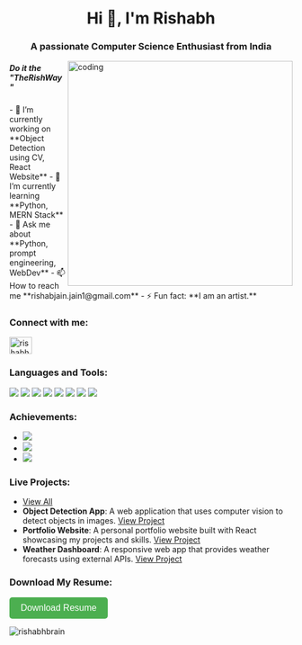 <h1 align="center">Hi 👋, I'm Rishabh</h1>
<h3 align="center">A passionate Computer Science Enthusiast from India</h3>
<img align="right" alt="coding" width="400" src="https://encrypted-tbn0.gstatic.com/images?q=tbn:ANd9GcTENqHmmRXf4eKZsLmSx2E-4odiXy5fLxiLfw&usqp=CAU">
<h5>Do it the "TheRishWay"</h5>
- 🔭 I’m currently working on **Object Detection using CV, React Website**
- 🌱 I’m currently learning **Python, MERN Stack**
- 💬 Ask me about **Python, prompt engineering, WebDev**
- 📫 How to reach me **rishabjain.jain1@gmail.com**
- ⚡ Fun fact: **I am an artist.**

<h3 align="left">Connect with me:</h3>
<p align="left">
  <a href="https://linkedin.com/in/rishabh-modi" target="_blank">
    <img align="center" src="https://raw.githubusercontent.com/rahuldkjain/github-profile-readme-generator/master/src/images/icons/Social/linked-in-alt.svg" alt="rishabh modi" height="30" width="40" />
  </a>
</p>

<h3 align="left">Languages and Tools:</h3>
<p align="left">
  <img src="https://img.shields.io/badge/HTML5-fff?style=flat-square&logo=html5&logoColor=E34F26" />
  <img src="https://img.shields.io/badge/CSS3-fff?style=flat-square&logo=css3&logoColor=1572B6" />
  <img src="https://img.shields.io/badge/JavaScript-fff?style=flat-square&logo=javascript&logoColor=F7DF1E" />
  <img src="https://img.shields.io/badge/React-fff?style=flat-square&logo=react&logoColor=61DAFB" />
  <img src="https://img.shields.io/badge/Node.js-fff?style=flat-square&logo=nodedotjs&logoColor=68A063" />
  <img src="https://img.shields.io/badge/Python-fff?style=flat-square&logo=python&logoColor=3776AB" />
  <img src="https://img.shields.io/badge/Django-fff?style=flat-square&logo=django&logoColor=092E20" />
  <img src="https://img.shields.io/badge/MongoDB-fff?style=flat-square&logo=mongodb&logoColor=47A248" />
</p>

<h3 align="left">Achievements:</h3>
<ul>
  <li><img src="https://img.shields.io/badge/Certification-Python%20for%20Data%20Science-green?style=flat-square" /></li>
  <li><img src="https://img.shields.io/badge/Hackathon%20Winner-1st%20Place-orange?style=flat-square" /></li>
  <li><img src="https://img.shields.io/badge/Bootcamp-Completed-blue?style=flat-square" /></li>
</ul>

<h3 align="left">Live Projects:</h3>
<ul>
  <li>  <a href="therishway.surge.sh" target="#">View All</a> </li>
  <li>
    <strong>Object Detection App</strong>: A web application that uses computer vision to detect objects in images. <a href="https://example.com/object-detection" target="_blank">View Project</a>
  </li>
  <li>
    <strong>Portfolio Website</strong>: A personal portfolio website built with React showcasing my projects and skills. <a href="https://example.com/portfolio" target="_blank">View Project</a>
  </li>
  <li>
    <strong>Weather Dashboard</strong>: A responsive web app that provides weather forecasts using external APIs. <a href="https://example.com/weather-dashboard" target="_blank">View Project</a>
  </li>
</ul>

<h3 align="left">Download My Resume:</h3>
<p align="left">
  <a href="path/to/your/resume.pdf" target="_blank">
    <button style="padding: 10px 20px; font-size: 16px; background-color: #4CAF50; color: white; border: none; border-radius: 5px; cursor: pointer;">
      Download Resume
    </button>
  </a>
</p>

<p>
  <img align="center" src="https://github-readme-stats.vercel.app/api/top-langs?username=rishabhbrain&show_icons=true&locale=en&layout=compact" alt="rishabhbrain" />
</p>
